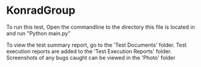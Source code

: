 # KonradGroup
To run this test, Open the commandline to the directory this file is located in and run "Python main.py"

To view the test summary report, go to the 'Test Documents' folder. 
Test execution reports are added to the 'Test Execution Reports' folder. 
Screenshots of any bugs caught can be viewed in the 'Photo' folder 
